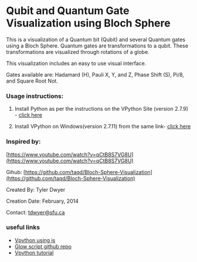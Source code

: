 # Qubit and Quantum Gate Visualization using Bloch Sphere #

This is a visualization of a Quantum bit (Qubit) and several Quantum gates using a Bloch Sphere. Quantum gates are transformations to a qubit. These transformations are visualized through rotations of a globe.

This visualization includes an easy to use visual interface. 

Gates available are: Hadamard (H), Pauli X, Y, and Z, Phase Shift (S), Pi/8, and Square Root Not.

### Usage instructions: ###

1) Install Python as per the instructions on the VPython Site (version 2.7.9) - [click here](https://vpython.org/contents/download_windows.html)

2) Install VPython on Windows(version 2.7.11) from the same link-  [click here](https://vpython.org/contents/download_windows.html)

### Inspired by:

[https://www.youtube.com/watch?v=qCtB8S7VG8U](https://www.youtube.com/watch?v=qCtB8S7VG8U)

Gihub: [https://github.com/taqd/Bloch-Sphere-Visualization](https://github.com/taqd/Bloch-Sphere-Visualization)

Created By: Tyler Dwyer

Creation Date: February, 2014

Contact: tdwyer@sfu.ca

### useful links
- [Vpython using js](https://www.glowscript.org/docs/VPythonDocs/using_javascript.html)
- [Glow script github repo](https://github.com/vpython/glowscript)
- [Vpython tutorial](https://www.youtube.com/watch?v=vEMCiugDnKI&list=PLdCdV2GBGyXOnMaPS1BgO7IOU_00ApuMo&index=1)